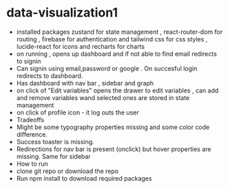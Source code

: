 # data-visualization1
- installed packages zustand for state management , react-router-dom for routing , firebase for authentication and tailwind css for css styles , lucide-react for icons and recharts for charts
- on running , opens up dashboard and if not able to find email redirects to signin 
- Can signin using email,password or google . On succesful login redirects to dashboard.
- Has dashboard with nav bar , sidebar and graph
- on click of "Edit variables" opens the drawer to edit variables , can add and remove variables wand selected ones are stored in state management
- on click of profile icon - it log outs the user 
- Tradeoffs
- Might be some typography properties missing and some color code difference.
- Success toaster is missing.
- Redirections for nav bar is present (onclick) but hover properties are missing. Same for sidebar
- How to run
- clone git repo or download the repo
- Run npm install to download required packages
